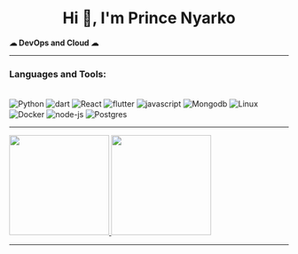 <h1 align="center">Hi 👋, I'm Prince Nyarko</h1> 
<!--
<img align='right' src="https://camo.githubusercontent.com/62da68eb62b1e5f175f7d1f0191dd89a653d7908feb22d37d4a0ab07365d6791/68747470733a2f2f6d656469612e67697068792e636f6d2f6d656469612f4d3967624264396e6244724f5475314d71782f67697068792e676966" width="200" height="200" />
-->

<p align="left"> <b>☁ DevOps and Cloud ☁</b> </p> 
<!-- 
### <img src="https://media.giphy.com/media/VgCDAzcKvsR6OM0uWg/giphy.gif" width="50"> A little about me... 
- 👀 I’m interested in Python, DevOps and Cloud
- 🌱 I’m currently learning **AWS**
- 💬 Ask me about **Python**
-->


---

<h3 align="left">Languages and Tools:</h3>

<div style="display: inline_block"><br>
  <img align="center" alt="Python" src="https://img.shields.io/badge/Python-3776AB?style=for-the-badge&logo=python&logoColor=white">
   <img align="center" alt="dart" src="https://img.shields.io/badge/dart-2966CE?style=for-the-badge&logo=dart&logoColor=white">
  <img align="center" alt="React" src="https://img.shields.io/badge/react-005571?style=for-the-badge&logo=react">
  <img align="center" alt="flutter" src="https://img.shields.io/badge/Flutter-fff.svg?style=for-the-badge&logo=flutter&logoColor=0081C9">
  <img align="center" alt="javascript" src="https://img.shields.io/badge/javascript-316192?style=for-the-badge&logo=javascript&logoColor=white">
  <img align="center" alt="Mongodb" src="https://img.shields.io/badge/Mongodb-367E18?style=for-the-badge&logo=mongodb&logoColor=white">
  <img align="center" alt="Linux" src="https://img.shields.io/badge/Linux-FCC624?style=for-the-badge&logo=linux&logoColor=black">
  <img align="center" alt="Docker" src="https://img.shields.io/badge/docker-%230db7ed.svg?style=for-the-badge&logo=docker&logoColor=white">
  <img align="center" alt="node-js" src="https://img.shields.io/badge/nodejs-D33833?style=for-the-badge&logo=nodejs&logoColor=white">
  <img align="center" alt="Postgres" src="https://img.shields.io/badge/PostgreSQL-316192?style=for-the-badge&logo=postgresql&logoColor=white">
</div>


---
<!--
<details>     
 <summary>📃 Experience</summary>
  
- 📖 **DevOps Intern**\
📆 July/2022 - Dec/2022
📍 **Compass.oul** - Remote, Brazil
  
- 📖 **Data Scientist Intern**\
📆 April/2022 - July/2022
📍 **Secretary Of Intelligence and Criminal Analysis** (SIAC - SEGUP) - Belém (PA), Brazil

- 👨‍💻 **Technical Support**\
📆 Sept/2021 - April/2022
📍 **Institute of Health Sciences - UFPA** - Belém (PA), Brazil
</details>
-->



<div>

  <a href="https://github.com/prinako">
  <img height="180em" src="https://github-readme-stats.vercel.app/api?username=prinako&show_icons=true&theme=dracula&include_all_commits=true&count_private=true"/>
  <img height="180em" src="https://github-readme-stats.vercel.app/api/top-langs/?username=prinako&layout=compact&langs_count=7&theme=dracula"/>
  
    
</div>
    
---


  

<!-- 

-->

